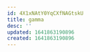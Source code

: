 ```yaml
---
id: 4X1xNAtY0YqCXfNAGtskU
title: gamma
desc: ''
updated: 1641863190896
created: 1641863190896
---
```


